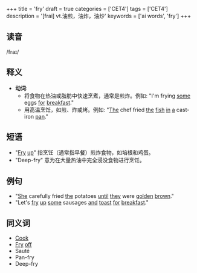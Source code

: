 +++
title = 'fry'
draft = true
categories = ['CET4']
tags = ['CET4']
description = '[frai] vt.油煎，油炸，油炒'
keywords = ['ai words', 'fry']
+++

## 读音
/fraɪ/

## 释义
- **动词**: 
   - 将食物在热油或脂肪中快速烹煮，通常是煎炸。例如: "I'm frying [some](/zh/post/some/) eggs [for](/zh/post/for/) [breakfast](/zh/post/breakfast/)."
   - 用高温烹饪，如煎、炸或烤。例如: "[The](/zh/post/the/) chef fried [the](/zh/post/the/) [fish](/zh/post/fish/) [in](/zh/post/in/) [a](/zh/post/a/) cast-iron [pan](/zh/post/pan/)."

## 短语
- "[Fry](/zh/post/fry/) [up](/zh/post/up/)" 指烹饪（通常指早餐）煎炸食物，如培根和鸡蛋。
- "Deep-fry" 意为在大量热油中完全浸没食物进行烹饪。

## 例句
- "[She](/zh/post/she/) carefully fried [the](/zh/post/the/) potatoes [until](/zh/post/until/) [they](/zh/post/they/) were [golden](/zh/post/golden/) [brown](/zh/post/brown/)."
- "Let's [fry](/zh/post/fry/) [up](/zh/post/up/) [some](/zh/post/some/) sausages [and](/zh/post/and/) [toast](/zh/post/toast/) [for](/zh/post/for/) [breakfast](/zh/post/breakfast/)."

## 同义词
- [Cook](/zh/post/cook/)
- [Fry](/zh/post/fry/) [off](/zh/post/off/)
- Sauté
- Pan-fry
- Deep-fry
